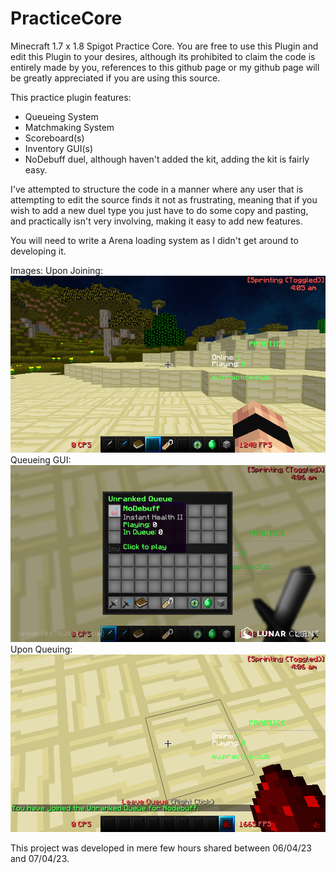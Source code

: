 # PracticeCore
 Minecraft 1.7 x 1.8 Spigot Practice Core.
 You are free to use this Plugin and edit this Plugin to your desires, although its prohibited to claim the code is entirely made by you, references to this github page or my github page will be greatly appreciated if you are using this source.

 This practice plugin features:
  - Queueing System
  - Matchmaking System
  - Scoreboard(s)
  - Inventory GUI(s)
  - NoDebuff duel, although haven't added the kit, adding the kit is fairly easy.

 I've attempted to structure the code in a manner where any user that is attempting to edit the source finds it not as frustrating, meaning that if you wish to add a new duel type you just have to do some copy and pasting, and practically isn't very involving, making it easy to add new features.
 
 You will need to write a Arena loading system as I didn't get around to developing it.

Images:
 Upon Joining:
 ![Alt text](images/Image1.png?raw=true)
 Queueing GUI:
 ![Alt text](images/Image2.png?raw=true)
 Upon Queuing:
 ![Alt text](images/Image3.png?raw=true)

 This project was developed in mere few hours shared between 06/04/23 and 07/04/23.


